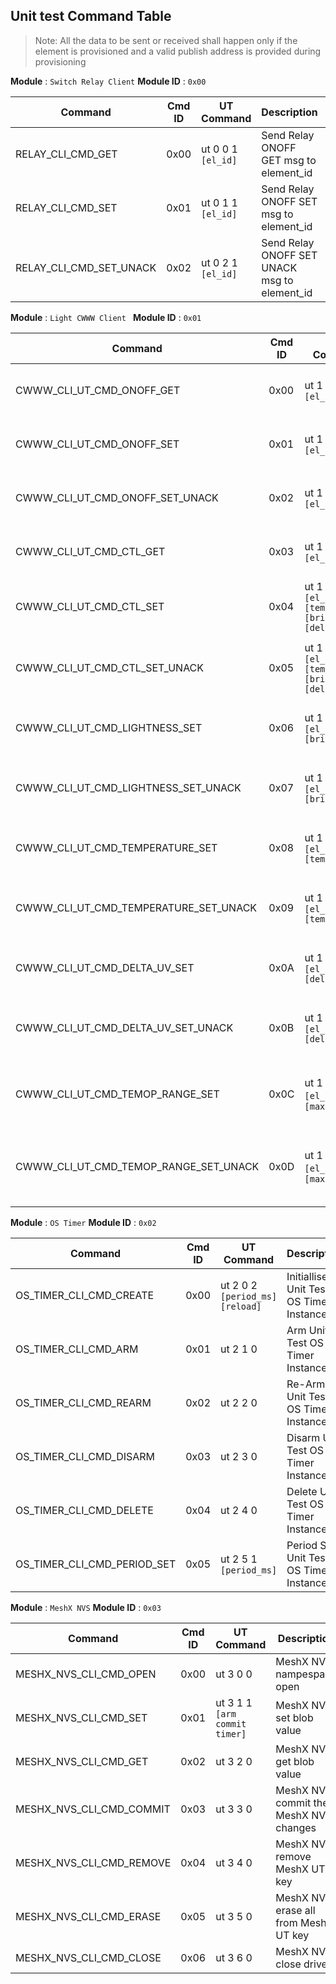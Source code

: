 ## Unit test Command Table

> Note: All the data to be sent or received shall happen only if the element is provisioned and a valid publish address is provided during provisioning

**Module** : `Switch Relay Client`
**Module ID** : `0x00`

| Command                 | Cmd ID | UT Command          | Description                                  | Status |
| ----------------------- | ------ | ------------------- | -------------------------------------------- | ------ |
| RELAY_CLI_CMD_GET       | 0x00   | ut 0 0 1  `[el_id]` | Send Relay ONOFF GET msg to element_id       | PASS   |
| RELAY_CLI_CMD_SET       | 0x01   | ut 0 1 1  `[el_id]` | Send Relay ONOFF SET msg to element_id       | PASS   |
| RELAY_CLI_CMD_SET_UNACK | 0x02   | ut 0 2 1  `[el_id]` | Send Relay ONOFF SET UNACK msg to element_id | PASS   |


**Module** : `Light CWWW Client `
**Module ID** : `0x01`

| Command                               | Cmd ID | UT Command                                               | Description                                                     | Status |
| ------------------------------------- | ------ | -------------------------------------------------------- | --------------------------------------------------------------- | ------ |
| CWWW_CLI_UT_CMD_ONOFF_GET             | 0x00   | ut 1 0 1  `[el_id]`                                      | Send CWWW ONOFF GET msg to element_id                           | PASS   |
| CWWW_CLI_UT_CMD_ONOFF_SET             | 0x01   | ut 1 1 1  `[el_id]`                                      | Send CWWW ONOFF SET msg to element_id                           | PASS   |
| CWWW_CLI_UT_CMD_ONOFF_SET_UNACK       | 0x02   | ut 1 2 1  `[el_id]`                                      | Send CWWW ONOFF SET UNACK msg to element_id                     | PASS   |
| CWWW_CLI_UT_CMD_CTL_GET               | 0x03   | ut 1 3 1  `[el_id]`                                      | Send CWWW CTL GET Command to element_id                         | PASS   |
| CWWW_CLI_UT_CMD_CTL_SET               | 0x04   | ut 1 4 4  `[el_id]` `[temp]` `[brightness]` `[delta_uv]` | Send CWWW CTL SET Command to element_id                         | PASS   |
| CWWW_CLI_UT_CMD_CTL_SET_UNACK         | 0x05   | ut 1 5 4  `[el_id]` `[temp]` `[brightness]` `[delta_uv]` | Send CWWW CTL SET UNACK Command to element_id                   | PASS   |
| CWWW_CLI_UT_CMD_LIGHTNESS_SET         | 0x06   | ut 1 6 2  `[el_id]` `[brigntness]`                       | Send CWWW LIGHTNESS SET Command to element_id                   | PASS   |
| CWWW_CLI_UT_CMD_LIGHTNESS_SET_UNACK   | 0x07   | ut 1 7 2  `[el_id]` `[brigntness]`                       | Send CWWW LIGHTNESS SET UNACK Command to element_id             | PASS   |
| CWWW_CLI_UT_CMD_TEMPERATURE_SET       | 0x08   | ut 1 8 2  `[el_id]` `[temperature]`                      | Send CWWW TEMPERATURE SET Command to element_id                 | PASS   |
| CWWW_CLI_UT_CMD_TEMPERATURE_SET_UNACK | 0x09   | ut 1 9 2  `[el_id]` `[temperature]`                      | Send CWWW TEMPERATURE SET UNACK Command to element_id           | PASS   |
| CWWW_CLI_UT_CMD_DELTA_UV_SET          | 0x0A   | ut 1 10 2 `[el_id]` `[delta_uv]`                         | Send CWWW DELTA UV SET Command to element_id                    | PASS   |
| CWWW_CLI_UT_CMD_DELTA_UV_SET_UNACK    | 0x0B   | ut 1 11 2 `[el_id]` `[delta_uv]`                         | Send CWWW DELTA UV SET UNACK Command to element_id              | PASS   |
| CWWW_CLI_UT_CMD_TEMOP_RANGE_SET       | 0x0C   | ut 1 12 3 `[el_id]` `[min]` `[max]`                      | Send CWWW TEMPERATURE RANGE SET for target publish server       | PASS   |
| CWWW_CLI_UT_CMD_TEMOP_RANGE_SET_UNACK | 0x0D   | ut 1 13 3 `[el_id]` `[min]` `[max]`                      | Send CWWW TEMPERATURE RANGE SET UNACK for target publish server | PASS   |

**Module** : `OS Timer`
**Module ID** : `0x02`

| Command                     | Cmd ID | UT Command                        | Description                             | Status |
| --------------------------- | ------ | --------------------------------- | --------------------------------------- | ------ |
| OS_TIMER_CLI_CMD_CREATE     | 0x00   | ut 2 0 2 `[period_ms]` `[reload]` | Initiallise Unit Test OS Timer Instance | PASS   |
| OS_TIMER_CLI_CMD_ARM        | 0x01   | ut 2 1 0                          | Arm Unit Test OS Timer Instance         | PASS   |
| OS_TIMER_CLI_CMD_REARM      | 0x02   | ut 2 2 0                          | Re-Arm Unit Test OS Timer Instance      | PASS   |
| OS_TIMER_CLI_CMD_DISARM     | 0x03   | ut 2 3 0                          | Disarm Unit Test OS Timer Instance      | PASS   |
| OS_TIMER_CLI_CMD_DELETE     | 0x04   | ut 2 4 0                          | Delete Unit Test OS Timer Instance      | PASS   |
| OS_TIMER_CLI_CMD_PERIOD_SET | 0x05   | ut 2 5 1 `[period_ms]`            | Period Set Unit Test OS Timer Instance  | PASS   |

**Module** : `MeshX NVS`
**Module ID** : `0x03`

| Command                  | Cmd ID | UT Command                    | Description                            | Status |
| ------------------------ | ------ | ----------------------------- | -------------------------------------- | ------ |
| MESHX_NVS_CLI_CMD_OPEN   | 0x00   | ut 3 0 0                      | MeshX NVS nampespace open              | PASS   |
| MESHX_NVS_CLI_CMD_SET    | 0x01   | ut 3 1 1 `[arm commit timer]` | MeshX NVS set blob value               | PASS   |
| MESHX_NVS_CLI_CMD_GET    | 0x02   | ut 3 2 0                      | MeshX NVS get blob value               | PASS   |
| MESHX_NVS_CLI_CMD_COMMIT | 0x03   | ut 3 3 0                      | MeshX NVS commit the MeshX NVS changes | PASS   |
| MESHX_NVS_CLI_CMD_REMOVE | 0x04   | ut 3 4 0                      | MeshX NVS remove MeshX UT key          | PASS   |
| MESHX_NVS_CLI_CMD_ERASE  | 0x05   | ut 3 5 0                      | MeshX NVS erase all from MeshX UT key  | PASS   |
| MESHX_NVS_CLI_CMD_CLOSE  | 0x06   | ut 3 6 0                      | MeshX NVS close driver                 | PASS   |
